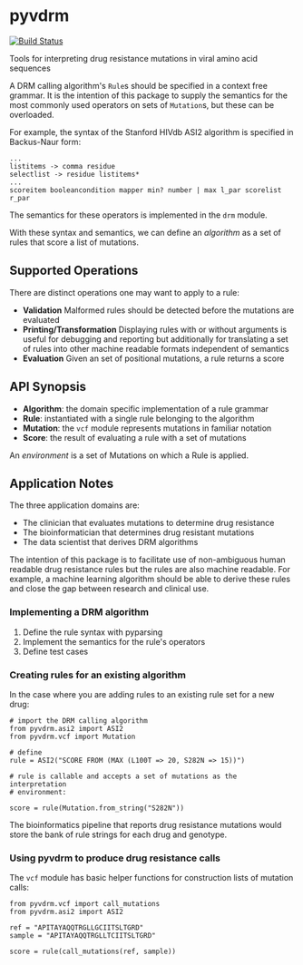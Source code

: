 # pyvdrm
[![Build
Status](https://travis-ci.org/jeff-k/pyvdrm.svg?branch=master)](https://travis-ci.org/jeff-k/pyvdrm)

Tools for interpreting drug resistance mutations in viral amino acid sequences

A DRM calling algorithm's `Rule`s should be specified in a context free grammar. It is the intention of this
package to supply the semantics for the most commonly used operators on sets of
`Mutation`s, but these can be overloaded.

For example, the syntax of the Stanford HIVdb ASI2 algorithm is specified in Backus-Naur
form:

```
...
listitems -> comma residue
selectlist -> residue listitems*
...
scoreitem booleancondition mapper min? number | max l_par scorelist r_par
```

The semantics for these operators is implemented in the `drm` module.

With these syntax and semantics, we can define an _algorithm_ as a set of rules
that score a list of mutations.

## Supported Operations

There are distinct operations one may want to apply to a rule:

  - **Validation** Malformed rules should be detected before the mutations are 
    evaluated
  - **Printing/Transformation** Displaying rules with or without arguments is
    useful for debugging and reporting but additionally for translating a set of
    rules into other machine readable formats independent of semantics
  - **Evaluation** Given an set of positional mutations, a rule returns a score

## API Synopsis

  - **Algorithm**: the domain specific implementation of a rule grammar
  - **Rule**: instantiated with a single rule belonging to the algorithm
  - **Mutation**: the `vcf` module represents mutations in familiar
    notation
  - **Score**: the result of evaluating a rule with a set of mutations

An _environment_ is a set of Mutations on which a Rule is applied.

## Application Notes

The three application domains are:

  - The clinician that evaluates mutations to determine drug resistance
  - The bioinformatician that determines drug resistant mutations
  - The data scientist that derives DRM algorithms

The intention of this package is to facilitate use of non-ambiguous human
readable drug resistance rules but the rules are also machine readable. For
example, a machine learning algorithm should be able to derive these rules and
close the gap between research and clinical use.

### Implementing a DRM algorithm

1. Define the rule syntax with pyparsing
2. Implement the semantics for the rule's operators
3. Define test cases

### Creating rules for an existing algorithm

In the case where you are adding rules to an existing rule set for a new drug:

```
# import the DRM calling algorithm
from pyvdrm.asi2 import ASI2
from pyvdrm.vcf import Mutation

# define
rule = ASI2("SCORE FROM (MAX (L100T => 20, S282N => 15))")

# rule is callable and accepts a set of mutations as the interpretation
# environment:

score = rule(Mutation.from_string("S282N"))
```

The bioinformatics pipeline that reports drug resistance mutations would store
the bank of rule strings for each drug and genotype.

### Using pyvdrm to produce drug resistance calls

The `vcf` module has basic helper functions for construction lists of mutation
calls:

```
from pyvdrm.vcf import call_mutations
from pyvdrm.asi2 import ASI2

ref = "APITAYAQQTRGLLGCIITSLTGRD"
sample = "APITAYAQQTRGLLTCIITSLTGRD"

score = rule(call_mutations(ref, sample))
```
